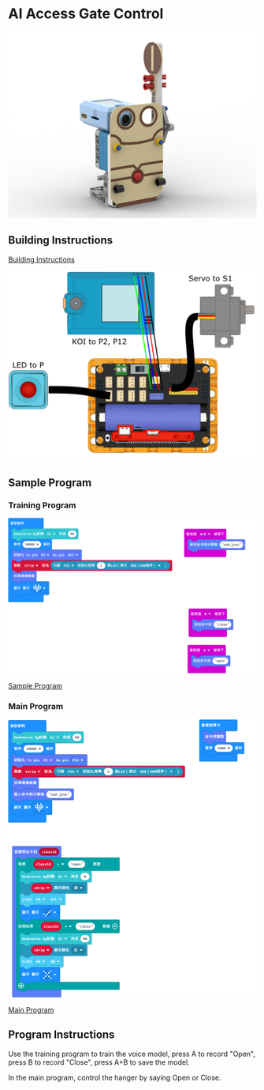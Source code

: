 # AI Access Gate Control

![](../images/extra_gate_render.png)

## Building Instructions

[Building Instructions](https://drive.google.com/drive/folders/1vPB1nm2KgCbI8fHl_VWVD3YiAxTgYQWc?usp=sharing)

![](../images/extra_gate_wire.png)

## Sample Program

### Training Program

![](../images/extra_gate_code2.png)

[Sample Program](https://makecode.microbit.org/_M1s2gMdRAhTy)

### Main Program

![](../images/extra_gate_code.png)

[Main Program](https://makecode.microbit.org/_C0XAkCKt3Kcu)

## Program Instructions

Use the training program to train the voice model, press A to record "Open", press B to record "Close", press A+B to save the model.

In the main program, control the hanger by saying Open or Close.